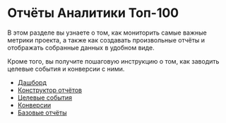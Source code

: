 # Отчёты Аналитики Топ-100

В этом разделе вы узнаете о том, как мониторить самые важные метрики проекта, а также как создавать произвольные отчёты и отображать собранные данных в удобном виде.

Кроме того, вы получите пошаговую инструкцию о том, как заводить целевые события и конверсии с ними. &#x20;

* [Дашборд](dashbord.md)
* [Конструктор отчётов](konstruktor-otchyotov.md)
* [Целевые события](celevye-sobytiya.md)
* [Конверсии](konversii.md)
* [Базовые отчёты](bazovye-otchety/)
